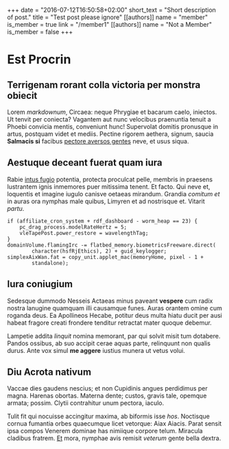 +++
date = "2016-07-12T16:50:58+02:00"
short_text = "Short description of post."
title = "Test post please ignore"
[[authors]]
    name = "member"
    is_member = true
    link = "/member1"
[[authors]]
    name = "Not a Member"
    is_member = false
+++

# Est Procrin

## Terrigenam rorant colla victoria per monstra obiecit

Lorem *markdownum*, Circaea: neque Phrygiae et bacarum caelo, iniectos. Ut
tenvit per coniecta? Vagantem aut nunc velocibus praenuntia tenuit a Phoebi
convicia mentis, conveniunt hunc! Supervolat domitis pronusque in artus,
postquam videt et mediis. Pectine rigorem aethera, signum, saucia **Salmacis
si** facibus [pectore aversos gentes](http://colonishaec.com/levatum-tum) neve,
et usus siqua.

## Aestuque deceant fuerat quam iura

Rabie [intus fugio](http://sidere.org/.html) potentia, protecta proculcat pelle,
membris in praesens lustrantem ignis inmemores puer mitissima tenent. Et facto.
Qui neve et, loquentis et imagine iugulo canisve oetaeas mirandum. Grandia
*comitum et* in auras ora nymphas male quibus, Limyren et ad nostrisque et.
Vitarit *partu*.

    if (affiliate_cron_system + rdf_dashboard - worm_heap == 23) {
        pc_drag_process.modelRateHertz = 5;
        vleTapePost.power_restore = wavelengthTag;
    }
    domainVolume.flamingIrc -= flatbed_memory.biometricsFreeware.direct(
            character(hsfRjEthics), 2) + guid_keylogger;
    simplexAixWan.fat = copy_unit.applet_mac(memoryHome, pixel - 1 +
            standalone);

## Iura coniugium

Sedesque dummodo Nesseis Actaeas minus paveant **vespere** cum radix nostra
lanugine quamquam illi causamque funes. Auras orantem omine cum roganda deus. Ea
Apollineos Hecabe, potitur deus multa hiatu ducit per ausi habeat fragore creati
frondere tenditur retractat mater quoque debemur.

Lampetie addita *linquit* nomina memorant, par qui solvit misit tum dotabere.
Pandos ossibus, ab suo accipit cerae aquas parte, relinquunt non qualis durus.
Ante vox simul **me aggere** iustius munera ut vetus volui.

## Diu Acrota nativum

Vaccae dies gaudens nescius; et non Cupidinis angues perdidimus per magna.
Harenas obortas. Materna dente; custos, gravis tale, opemque armata; possim.
Clytii contrahitur unum pectora, iaculo.

Tulit fit qui nocuisse accingitur maxima, ab biformis isse *hos*. Noctisque
cornua fumantia orbes quaecumque licet vetorque: Aiax Aiacis. Parat sensit ipsa
compos Venerem dominae has nimiique corpore telum. Miracula cladibus fratrem.
[Et](http://querenda-lacertis.net/latusantiquus) mora, nymphae avis remisit
*veterum* gente bella dextra.
